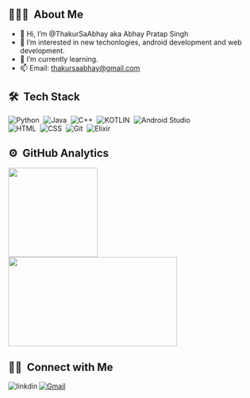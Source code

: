 ## 👨🏻‍💻 &nbsp;About Me

- 👋 Hi, I’m @ThakurSaAbhay aka Abhay Pratap Singh
- 👀 I’m interested in new techonlogies, android development and web development.
- 🌱 I’m currently learning. 
- 📫 Email: thakursaabhay@gmail.com

## 🛠 &nbsp;Tech Stack

![Python](https://img.shields.io/badge/-Python-05122A?style=flat&logo=python)&nbsp;
![Java](https://img.shields.io/badge/-Java-05122A?style=flat&logo=java&logoColor=FFA518)&nbsp;
![C++](https://img.shields.io/badge/-C++-05122A?style=flat&logo=C%2B%2B&logoColor=00599C)&nbsp;
![KOTLIN](https://img.shields.io/badge/-Kotlin-05122A?style=flat&logo=kotlin)&nbsp;
![Android Studio](https://img.shields.io/badge/-Android_Studio-05122A?style=flat&logo=android&logoColor=563D7C)\
![HTML](https://img.shields.io/badge/-HTML-05122A?style=flat&logo=HTML5)&nbsp;
![CSS](https://img.shields.io/badge/-CSS-05122A?style=flat&logo=CSS3&logoColor=1572B6)&nbsp;
![Git](https://img.shields.io/badge/-Git-05122A?style=flat&logo=git)&nbsp;
![Elixir](https://img.shields.io/badge/-Elixir-05122A?style=flat&logo=CElixir&logoColor=1572B6)&nbsp;



## ⚙️ &nbsp;GitHub Analytics

<p align="left">
<a href="https://github.com/ThakurSaAbhay">
  <img height="180em" src="https://github-readme-stats-eight-theta.vercel.app/api?username=ThakurSaAbhay&show_icons=true&theme=algolia&include_all_commits=true&count_private=true"/>
  <img height="180em" width = "340em" src="https://github-readme-stats-eight-theta.vercel.app/api/top-langs/?username=ThakurSaAbhay&layout=compact&langs_count=8&theme=algolia"/>
</a>
</p>

 ## 🤝🏻 &nbsp;Connect with Me


[<img align="left" alt="linkdin" src="https://img.shields.io/badge/LinkedIn-0077B5?style=for-the-badge&logo=linkedin&logoColor=white" />][linkedin]
[![Gmail](https://img.shields.io/badge/-gmail-%23D14836?style=for-the-badge&logo=Gmail&logoColor=white)](mailto:thakursaabhay@gmail.com)
 
[linkedin]: https://www.linkedin.com/in/abhay-pratap-singh-2a9239221/ 
<!---
Lawful2002/Lawful2002 is a ✨ special ✨ repository because its `README.md` (this file) appears on your GitHub profile.
You can click the Preview link to take a look at your changes.
--->

